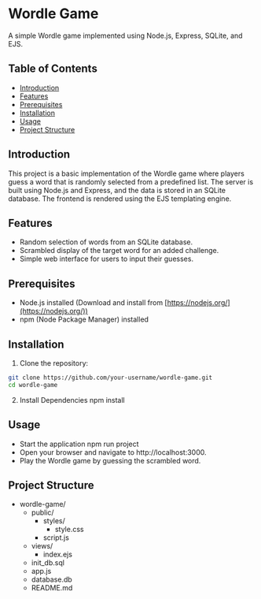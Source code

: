 # Wordle Game

A simple Wordle game implemented using Node.js, Express, SQLite, and EJS.

## Table of Contents

- [Introduction](#introduction)
- [Features](#features)
- [Prerequisites](#prerequisites)
- [Installation](#installation)
- [Usage](#usage)
- [Project Structure](#project-structure)

## Introduction

This project is a basic implementation of the Wordle game where players guess a word that is randomly selected from a predefined list. The server is built using Node.js and Express, and the data is stored in an SQLite database. The frontend is rendered using the EJS templating engine.

## Features

- Random selection of words from an SQLite database.
- Scrambled display of the target word for an added challenge.
- Simple web interface for users to input their guesses.

## Prerequisites

- Node.js installed (Download and install from [https://nodejs.org/](https://nodejs.org/))
- npm (Node Package Manager) installed

## Installation

1. Clone the repository:

```bash
git clone https://github.com/your-username/wordle-game.git
cd wordle-game

```

2. Install Dependencies
   npm install

## Usage

- Start the application
      npm run project
- Open your browser and navigate to http://localhost:3000.
- Play the Wordle game by guessing the scrambled word.


## Project Structure
- wordle-game/
  - public/
    - styles/
      - style.css
    - script.js
  - views/
    - index.ejs
  - init_db.sql
  - app.js
  - database.db
  - README.md
